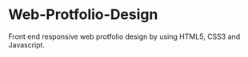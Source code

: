 # Web-Protfolio-Design
Front end responsive web protfolio design by using HTML5, CSS3 and Javascript.
